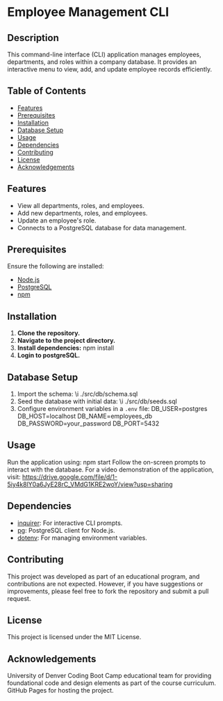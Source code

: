 # Employee Management CLI

## Description

This command-line interface (CLI) application manages employees, departments, and roles within a company database. It provides an interactive menu to view, add, and update employee records efficiently.

## Table of Contents

- [Features](#features)
- [Prerequisites](#prerequisites)
- [Installation](#installation)
- [Database Setup](#database-setup)
- [Usage](#usage)
- [Dependencies](#dependencies)
- [Contributing](#contributing)
- [License](#license)
- [Acknowledgements](#acknowledgements)

## Features

- View all departments, roles, and employees.
- Add new departments, roles, and employees.
- Update an employee's role.
- Connects to a PostgreSQL database for data management.

## Prerequisites

Ensure the following are installed:

- [Node.js](https://nodejs.org/)
- [PostgreSQL](https://www.postgresql.org/)
- [npm](https://www.npmjs.com/)

## Installation

1. **Clone the repository.**
2. **Navigate to the project directory.**
3. **Install dependencies:**
   npm install
4. **Login to postgreSQL.**


## Database Setup
1. Import the schema:
   \i ./src/db/schema.sql
2. Seed the database with initial data:
   \i ./src/db/seeds.sql
3. Configure environment variables in a `.env` file:
   DB_USER=postgres
   DB_HOST=localhost
   DB_NAME=employees_db
   DB_PASSWORD=your_password
   DB_PORT=5432

## Usage
Run the application using:
    npm start
Follow the on-screen prompts to interact with the database.
For a video demonstration of the application, visit:  https://drive.google.com/file/d/1-5iy4k8lY0a6JyE28rC_VMdG1KRE2woY/view?usp=sharing

## Dependencies
- [inquirer](https://www.npmjs.com/package/inquirer): For interactive CLI prompts.
- [pg](https://www.npmjs.com/package/pg): PostgreSQL client for Node.js.
- [dotenv](https://www.npmjs.com/package/dotenv): For managing environment variables.

## Contributing
This project was developed as part of an educational program, and contributions are not expected. However, if you have suggestions or improvements, please feel free to fork the repository and submit a pull request.​

## License
This project is licensed under the MIT License.

## Acknowledgements
University of Denver Coding Boot Camp educational team for providing foundational code and design elements as part of the course curriculum.​
GitHub Pages for hosting the project.

